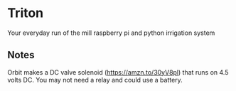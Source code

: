 # Triton
Your everyday run of the mill raspberry pi and python irrigation system



## Notes

Orbit makes a DC valve solenoid (https://amzn.to/30yV8pl) that runs on 4.5 volts DC. You may not need a relay and could use a battery.
